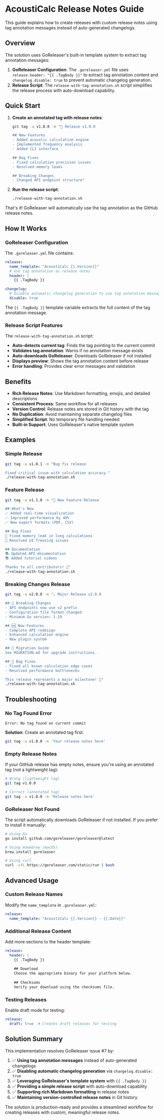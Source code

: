 # AcoustiCalc Release Notes Guide

This guide explains how to create releases with custom release notes using tag annotation messages instead of auto-generated changelogs.

## Overview

The solution uses GoReleaser's built-in template system to extract tag annotation messages:

1. **GoReleaser Configuration**: The `.goreleaser.yml` file uses `release.header: "{{ .TagBody }}"` to extract tag annotation content and `changelog.disable: true` to prevent automatic changelog generation.
2. **Release Script**: The `release-with-tag-annotation.sh` script simplifies the release process with auto-download capability.

## Quick Start

1. **Create an annotated tag with release notes**:
   ```bash
   git tag -a v1.0.0 -m "🚀 Release v1.0.0

   ## New Features
   - Added acoustic calculation engine
   - Implemented frequency analysis
   - Added CLI interface

   ## Bug Fixes
   - Fixed calculation precision issues
   - Resolved memory leaks

   ## Breaking Changes
   - Changed API endpoint structure"
   ```

2. **Run the release script**:
   ```bash
   ./release-with-tag-annotation.sh
   ```

That's it! GoReleaser will automatically use the tag annotation as the GitHub release notes.

## How It Works

### GoReleaser Configuration

The `.goreleaser.yml` file contains:

```yaml
release:
  name_template: "AcoustiCalc {{.Version}}"
  # Use tag annotation as release notes
  header: |
    {{ .TagBody }}

changelog:
  # Disable automatic changelog generation to use tag annotation messages instead
  disable: true
```

The `{{ .TagBody }}` template variable extracts the full content of the tag annotation message.

### Release Script Features

The `release-with-tag-annotation.sh` script:

- **Auto-detects current tag**: Finds the tag pointing to the current commit
- **Validates tag annotation**: Warns if no annotation message exists
- **Auto-downloads GoReleaser**: Downloads GoReleaser if not installed
- **Displays preview**: Shows the tag annotation content before release
- **Error handling**: Provides clear error messages and validation

## Benefits

- **Rich Release Notes**: Use Markdown formatting, emojis, and detailed descriptions
- **Consistent Process**: Same workflow for all releases
- **Version Control**: Release notes are stored in Git history with the tag
- **No Duplication**: Avoid maintaining separate changelog files
- **Simplified Script**: No temporary file handling needed
- **Built-in Support**: Uses GoReleaser's native template system

## Examples

### Simple Release
```bash
git tag -a v1.0.1 -m "Bug fix release

Fixed critical issue with calculation accuracy."
./release-with-tag-annotation.sh
```

### Feature Release
```bash
git tag -a v1.1.0 -m "🎉 New Feature Release

## What's New
✅ Added real-time visualization
✅ Improved performance by 40%
✅ New export formats (PDF, CSV)

## Bug Fixes
🐛 Fixed memory leak in long calculations
🐛 Resolved UI freezing issues

## Documentation
📚 Updated API documentation
📚 Added tutorial videos

Thanks to all contributors! 🙏"
./release-with-tag-annotation.sh
```

### Breaking Changes Release
```bash
git tag -a v2.0.0 -m "⚠️ Major Release v2.0.0

## 🚨 Breaking Changes
- API endpoints now use v2 prefix
- Configuration file format changed
- Minimum Go version: 1.19

## 🆕 New Features
- Complete API redesign
- Enhanced calculation engine
- New plugin system

## 📖 Migration Guide
See MIGRATION.md for upgrade instructions.

## 🐛 Bug Fixes
- Fixed all known calculation edge cases
- Resolved performance bottlenecks

This release represents a major milestone! 🎯"
./release-with-tag-annotation.sh
```

## Troubleshooting

### No Tag Found Error
```
Error: No tag found on current commit
```
**Solution**: Create an annotated tag first:
```bash
git tag -a v1.0.0 -m 'Your release notes here'
```

### Empty Release Notes
If your GitHub release has empty notes, ensure you're using an annotated tag (not a lightweight tag):
```bash
# Wrong (lightweight tag)
git tag v1.0.0

# Correct (annotated tag)
git tag -a v1.0.0 -m 'Release notes here'
```

### GoReleaser Not Found
The script automatically downloads GoReleaser if not installed. If you prefer to install it manually:
```bash
# Using Go
go install github.com/goreleaser/goreleaser@latest

# Using Homebrew (macOS)
brew install goreleaser

# Using curl
curl -sfL https://goreleaser.com/static/run | bash
```

## Advanced Usage

### Custom Release Names
Modify the `name_template` in `.goreleaser.yml`:
```yaml
release:
  name_template: "AcoustiCalc {{.Version}} - {{.Date}}"
```

### Additional Release Content
Add more sections to the header template:
```yaml
release:
  header: |
    {{ .TagBody }}
    
    ## Download
    Choose the appropriate binary for your platform below.
    
    ## Checksums
    Verify your download using the checksums file.
```

### Testing Releases
Enable draft mode for testing:
```yaml
release:
  draft: true  # Creates draft releases for testing
```

## Solution Summary

This implementation resolves GoReleaser issue #7 by:

1. ✅ **Using tag annotation messages** instead of auto-generated changelogs
2. ✅ **Disabling automatic changelog generation** via `changelog.disable: true`
3. ✅ **Leveraging GoReleaser's template system** with `{{ .TagBody }}`
4. ✅ **Providing a simple release script** with auto-download capability
5. ✅ **Supporting rich Markdown formatting** in release notes
6. ✅ **Maintaining version-controlled release notes** in Git history

The solution is production-ready and provides a streamlined workflow for creating releases with custom, meaningful release notes.